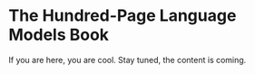 # The Hundred-Page Language Models Book
If you are here, you are cool. Stay tuned, the content is coming.
